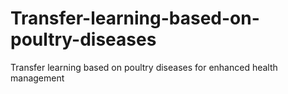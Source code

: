 # Transfer-learning-based-on-poultry-diseases
Transfer learning based on poultry diseases for enhanced health management
